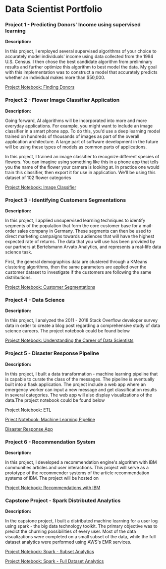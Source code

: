 # Data Scientist Portfolio

### Project 1 - Predicting Donors' Income using supervised learning

**Description:** 

In this project, I employed several supervised algorithms of your choice to accurately model individuals' income using data collected from the 1994 U.S. Census. I then chose the best candidate algorithm from preliminary results and further optimize this algorithm to best model the data. My goal with this implementation was to construct a model that accurately predicts whether an individual makes more than $50,000. 

[Project Notebook: Finding Donors](https://github.com/2series/Data-Scientist-Portfolio/blob/master/Project%201%20-%20Finding%20Donars/finding_donors.ipynb)


### Project 2 - Flower Image Classifier Application

**Description:** 

Going forward, AI algorithms will be incorporated into more and more everyday applications. For example, you might want to include an image classifier in a smart phone app. To do this, you'd use a deep learning model trained on hundreds of thousands of images as part of the overall application architecture. A large part of software development in the future will be using these types of models as common parts of applications.

In this project, I trained an image classifier to recognize different species of flowers. You can imagine using something like this in a phone app that tells you the name of the flower your camera is looking at. In practice one would train this classifier, then export it for use in application. We'll be using this dataset of 102 flower categories

[Project Notebook: Image Classifier](https://github.com/2series/Data-Scientist-Portfolio/blob/master/Project%202%20-%20Image%20Classifier%20Application/Image%20Classifier%20Project.ipynb)

### Project 3 - Identifying Customers Segmentations

**Description:** 

In this project, I applied unsupervised learning techniques to identify segments of the population that form the core customer base for a mail-order sales company in Germany. These segments can then be used to direct marketing campaigns towards audiences that will have the highest expected rate of returns. The data that you will use has been provided by our partners at Bertelsmann Arvato Analytics, and represents a real-life data science task.

First, the general demographics data are clustered through a KMeans clustering algorithms, then the same parameters are applied over the customer dataset to investigate if the customers are following the same distributions.

[Project Notebook: Customer Segmentations](https://github.com/2series/Data-Scientist-Portfolio/blob/master/Project%203%20-%20Identify%20Customer%20Segementation/Identify_Customer_Segments.ipynb)

### Project 4 - Data Science

**Description:** 

In this project, I analyzed the 2011 - 2018 Stack Overflow developer survey data in order to create a blog post regarding a comprehensive study of data science careers. The project notebook could be found below

[Project Notebook: Understanding the Career of Data Scientists](https://github.com/2series/Data-Scientist-Portfolio/blob/master/Project%204%20-%20Data%20Science%20Blog/Understanding%20the%20Career%20of%20Data%20Scientists.ipynb) 

### Project 5 - Disaster Response Pipeline

**Description:**

In this project, I built a data transformation - machine learning pipeline that is capable to curate the class of the messages. The pipeline is eventually built into a flask application. The project include a web app where an emergency worker can input a new message and get classification results in several categories. The web app will also display visualizations of the data.The project notebook could be found below

[Project Notebook: ETL](https://github.com/2series/Data-Scientist-Portfolio/blob/master/Project%205%20-%20Disaster%20Response%20Pipeline/ETL%20Pipeline%20Preparation.ipynb)

[Prject Notebook: Machine Learning Pipeline](https://github.com/2series/Data-Scientist-Portfolio/blob/master/Project%205%20-%20Disaster%20Response%20Pipeline/ML%20Pipeline%20Preparation.ipynb)

[Disaster Response App](https://disaster-response-app184.herokuapp.com/)

### Project 6 - Recommendation System

**Description:**

In this project, I developed a recommendation engine's algorithm with IBM communities articles and user interactions. This project will serve as a prototype of the recommender systems of the article recommendation systems of IBM. The project will be hosted on 

[Project Notebook: Recommendations with IBM](https://github.com/2series/Data-Scientist-Portfolio/blob/master/Project%206%20-%20Reccomendation%20System/Recommendations_with_IBM.ipynb)

### Capstone Project - Spark Distributed Analytics

**Description:**

In the capstone project, I built a distributed machine learning for a user log using spark - the big data technology toolkit. The primary objective was to predict the churning possibilities of every user. Most of the data visualizations were completed on a small subset of the data, while the full dataset analytics were performed using AWS's EMR services.

[Project Notebook: Spark - Subset Analytics]()

[Project Notebook: Spark - Full Dataset Analytics]()

